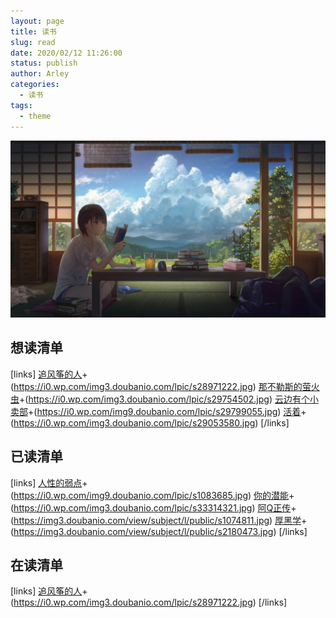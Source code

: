 ```yaml
---
layout: page
title: 读书
slug: read
date: 2020/02/12 11:26:00
status: publish
author: Arley
categories: 
  - 读书
tags: 
  - theme
---
```

![bookpic](./images/bookpic.jpg)
<audio autoplay="autoplay" loop="loop" src="http://m10.music.126.net/20200213141327/43ca7309fd93404d36a0987eb2032b78/ymusic/5f47/b831/ff6e/8dd53acbadf3b2a72652d9eff2cdd8e7.mp3"></audio>
## 想读清单
[links]
[追风筝的人](https://book.douban.com/subject/26773004/)+(https://i0.wp.com/img3.doubanio.com/lpic/s28971222.jpg)
[那不勒斯的萤火虫](https://book.douban.com/subject/30180821/)+(https://i0.wp.com/img3.doubanio.com/lpic/s29754502.jpg)
[云边有个小卖部](https://book.douban.com/subject/30254298/)+(https://i0.wp.com/img9.doubanio.com/lpic/s29799055.jpg)
[活着](https://book.douban.com/subject/4913064/)+(https://i0.wp.com/img3.doubanio.com/lpic/s29053580.jpg)
[/links]

## 已读清单
[links]
[人性的弱点](https://book.douban.com/subject/1056295/)+(https://i0.wp.com/img9.doubanio.com/lpic/s1083685.jpg)
[你的潜能](https://book.douban.com/subject/3196088/)+(https://i0.wp.com/img3.doubanio.com/lpic/s33314321.jpg)
[阿Q正传](https://book.douban.com/subject/1088065/)+(https://img3.doubanio.com/view/subject/l/public/s1074811.jpg)
[厚黑学](https://book.douban.com/subject/1911687/)+(https://img3.doubanio.com/view/subject/l/public/s2180473.jpg)
[/links]

## 在读清单
[links]
[追风筝的人](https://book.douban.com/subject/26773004/)+(https://i0.wp.com/img3.doubanio.com/lpic/s28971222.jpg)
[/links]
